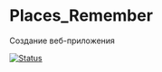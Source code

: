 # Places_Remember
Создание веб-приложения


[![Status](https://github.com/Islam2424/Places_Remember/actions/workflows/test.yml/badge.svg?branch=develop)](https://github.com/Islam2424/Places_Remember/actions/workflows/test.yml)